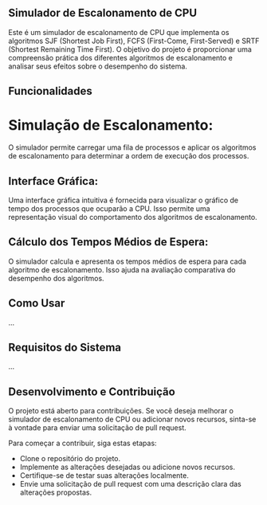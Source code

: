 ## Simulador de Escalonamento de CPU
Este é um simulador de escalonamento de CPU que implementa os algoritmos SJF (Shortest Job First), FCFS (First-Come, First-Served) e SRTF (Shortest Remaining Time First). O objetivo do projeto é proporcionar uma compreensão prática dos diferentes algoritmos de escalonamento e analisar seus efeitos sobre o desempenho do sistema.

## Funcionalidades
# Simulação de Escalonamento: 
O simulador permite carregar uma fila de processos e aplicar os algoritmos de escalonamento para determinar a ordem de execução dos processos.

## Interface Gráfica: 
Uma interface gráfica intuitiva é fornecida para visualizar o gráfico de tempo dos processos que ocuparão a CPU. Isso permite uma representação visual do comportamento dos algoritmos de escalonamento.

## Cálculo dos Tempos Médios de Espera: 
O simulador calcula e apresenta os tempos médios de espera para cada algoritmo de escalonamento. Isso ajuda na avaliação comparativa do desempenho dos algoritmos.

## Como Usar
...

## Requisitos do Sistema
...
## Desenvolvimento e Contribuição
O projeto está aberto para contribuições. Se você deseja melhorar o simulador de escalonamento de CPU ou adicionar novos recursos, sinta-se à vontade para enviar uma solicitação de pull request.

Para começar a contribuir, siga estas etapas:

- Clone o repositório do projeto.
- Implemente as alterações desejadas ou adicione novos recursos.
- Certifique-se de testar suas alterações localmente.
- Envie uma solicitação de pull request com uma descrição clara das alterações propostas.
